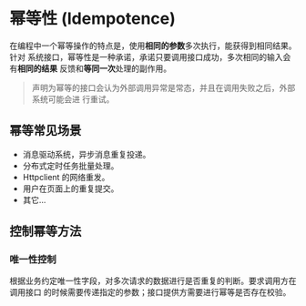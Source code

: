 # 幂等性 (Idempotence) #

在编程中一个幂等操作的特点是，使用**相同的参数**多次执行，能获得到相同结果。针对
系统接口，幂等性是一种承诺，承诺只要调用接口成功，多次相同的输入会有**相同的结果**
反馈和**等同一次**处理的副作用。

> 声明为幂等的接口会认为外部调用异常是常态，并且在调用失败之后，外部系统可能会进
> 行重试。

## 幂等常见场景 ##

* 消息驱动系统，异步消息重复投递。
* 分布式定时任务批量处理。
* Httpclient 的网络重发。
* 用户在页面上的重复提交。
* 其它...

## 控制幂等方法 ##

### 唯一性控制 ###

根据业务约定唯一性字段，对多次请求的数据进行是否重复的判断。要求调用方在调用接口
的时候需要传递指定的参数；接口提供方需要进行幂等是否存在校验。

